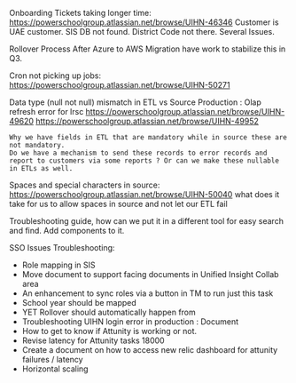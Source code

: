 Onboarding Tickets taking longer time:
    https://powerschoolgroup.atlassian.net/browse/UIHN-46346
    Customer is UAE customer. SIS DB not found. District Code not there. Several Issues. 

Rollover Process
    After Azure to AWS Migration have work to stabilize this in Q3. 

Cron not picking up jobs: 
    https://powerschoolgroup.atlassian.net/browse/UIHN-50271

Data type (null not null) mismatch in ETL vs Source
    Production : Olap refresh error for lrsc
    https://powerschoolgroup.atlassian.net/browse/UIHN-49620
    https://powerschoolgroup.atlassian.net/browse/UIHN-49952

    Why we have fields in ETL that are mandatory while in source these are not mandatory. 
    Do we have a mechanism to send these records to error records and report to customers via some reports ? Or can we make these nullable in ETLs as well. 

Spaces and special characters in source:
    https://powerschoolgroup.atlassian.net/browse/UIHN-50040
    what does it take for us to allow spaces in source and not let our ETL fail

Troubleshooting guide, how can we put it in a different tool for easy search and find. Add components to it. 

SSO Issues Troubleshooting: 
- Role mapping in SIS 
- Move document to support facing documents in Unified Insight Collab area 
- An enhancement to sync roles via a button in TM to run just this task
- School year should be mapped 
- YET Rollover should automatically happen from 
- Troubleshooting UIHN login error in production : Document 
- How to get to know if Attunity is working or not. 
- Revise latency for Attunity tasks 18000
- Create a document on how to access new relic dashboard for attunity failures / latency 
- Horizontal scaling 
